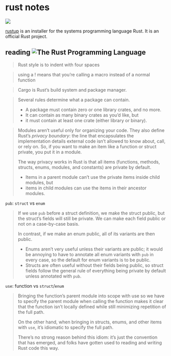 # rust notes

![](https://www.rust-lang.org/logos/rust-logo-blk.svg)

[rustup](https://rustup.rs/) is an installer for the systems programming language Rust.
It is an official Rust project.

## reading ![The Rust Programming Language](https://learning.oreilly.com/library/cover/9781098122539/)

> Rust style is to indent with four spaces

> using a ! means that you’re calling a macro instead of a normal function

> Cargo is Rust’s build system and package manager.

> Several rules determine what a package can contain.
> * A package must contain zero or one library crates, and no more.
> * It can contain as many binary crates as you’d like, but
> * it must contain at least one crate (either library or binary).

> Modules aren’t useful only for organizing your code. They also define Rust’s *privacy boundary*: the line that encapsulates the implementation details external code isn’t allowed to know about, call, or rely on. So, if you want to make an item like a function or struct private, you put it in a module.
>
> The way privacy works in Rust is that all items (functions, methods, structs, enums, modules, and constants) are private by default.
> * Items in a parent module can’t use the private items inside child modules, but
> * items in child modules can use the items in their ancestor modules.

`pub`: `struct` vs `enum`

> If we use `pub` before a struct definition, we make the struct public, but the struct’s fields will still be private. We can make each field public or not on a case-by-case basis.
>
> In contrast, if we make an enum public, all of its variants are then public.
>
> * Enums aren’t very useful unless their variants are public; it would be annoying to have to annotate all enum variants with `pub` in every case, so the default for enum variants is to be public.
> * Structs are often useful without their fields being public, so struct fields follow the general rule of everything being private by default unless annotated with `pub`.

`use`: function vs `struct`/`enum`

> Bringing the function’s parent module into scope with use so we have to specify the parent module when calling the function makes it clear that the function isn’t locally defined while still minimizing repetition of the full path.
>
> On the other hand, when bringing in structs, enums, and other items with `use`, it’s idiomatic to specify the full path.
>
> There’s no strong reason behind this idiom: it’s just the convention that has emerged, and folks have gotten used to reading and writing Rust code this way.
